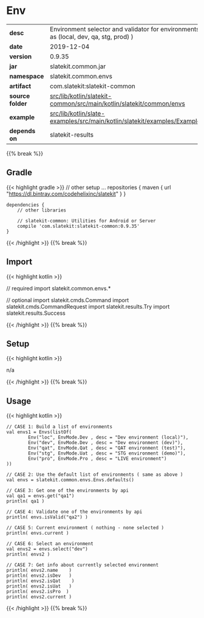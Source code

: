 
# Env

<table class="table table-striped table-bordered">
  <tbody>
    <tr>
      <td><strong>desc</strong></td>
      <td>Environment selector and validator for environments such as (local, dev, qa, stg, prod) )</td>
    </tr>
    <tr>
      <td><strong>date</strong></td>
      <td>2019-12-04</td>
    </tr>
    <tr>
      <td><strong>version</strong></td>
      <td>0.9.35</td>
    </tr>
    <tr>
      <td><strong>jar</strong></td>
      <td>slatekit.common.jar</td>
    </tr>
    <tr>
      <td><strong>namespace</strong></td>
      <td>slatekit.common.envs</td>
    </tr>
    <tr>
      <td><strong>artifact</strong></td>
      <td>com.slatekit:slatekit-common</td>
    </tr>
    <tr>
      <td><strong>source folder</strong></td>
      <td><a href="https://github.com/slatekit/slatekit/tree/master/src/lib/kotlin/slatekit-common/src/main/kotlin/slatekit/common/envs" class="url-ch">src/lib/kotlin/slatekit-common/src/main/kotlin/slatekit/common/envs</a></td>
    </tr>
    <tr>
      <td><strong>example</strong></td>
      <td><a href="https://github.com/slatekit/slatekit/tree/master/src/lib/kotlin/slatekit-examples/src/main/kotlin/slatekit/examples/Example_Env.kt" class="url-ch">src/lib/kotlin/slate-examples/src/main/kotlin/slatekit/examples/Example_Env.kt</a></td>
    </tr>
    <tr>
      <td><strong>depends on</strong></td>
      <td> slatekit-results</td>
    </tr>
  </tbody>
</table>
{{% break %}}

## Gradle
{{< highlight gradle >}}
    // other setup ...
    repositories {
        maven { url  "https://dl.bintray.com/codehelixinc/slatekit" }
    }

    dependencies {
        // other libraries

        // slatekit-common: Utilities for Android or Server
        compile 'com.slatekit:slatekit-common:0.9.35'
    }

{{< /highlight >}}
{{% break %}}

## Import
{{< highlight kotlin >}}


// required 
import slatekit.common.envs.*



// optional 
import slatekit.cmds.Command
import slatekit.cmds.CommandRequest
import slatekit.results.Try
import slatekit.results.Success




{{< /highlight >}}
{{% break %}}

## Setup
{{< highlight kotlin >}}


n/a


{{< /highlight >}}
{{% break %}}

## Usage
{{< highlight kotlin >}}



    // CASE 1: Build a list of environments
    val envs1 = Envs(listOf(
            Env("loc", EnvMode.Dev , desc = "Dev environment (local)"),
            Env("dev", EnvMode.Dev , desc = "Dev environment (dev)"),
            Env("qat", EnvMode.Qat , desc = "QAT environment (test)"),
            Env("stg", EnvMode.Uat , desc = "STG environment (demo)"),
            Env("pro", EnvMode.Pro , desc = "LIVE environment")
    ))

    // CASE 2: Use the default list of environments ( same as above )
    val envs = slatekit.common.envs.Envs.defaults()

    // CASE 3: Get one of the environments by api
    val qa1 = envs.get("qa1")
    println( qa1 )

    // CASE 4: Validate one of the environments by api
    println( envs.isValid("qa2") )

    // CASE 5: Current environment ( nothing - none selected )
    println( envs.current )

    // CASE 6: Select an environment
    val envs2 = envs.select("dev")
    println( envs2 )

    // CASE 7: Get info about currently selected environment
    println( envs2.name    )
    println( envs2.isDev   )
    println( envs2.isQat    )
    println( envs2.isUat   )
    println( envs2.isPro  )
    println( envs2.current )
    

{{< /highlight >}}
{{% break %}}


